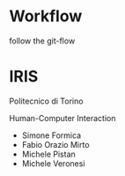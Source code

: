# Workflow

follow the git-flow

# IRIS

Politecnico di Torino

Human-Computer Interaction

- Simone Formica
- Fabio Orazio Mirto
- Michele Pistan
- Michele Veronesi

